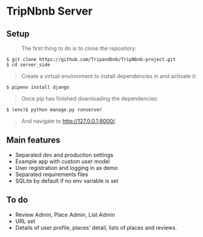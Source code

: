 # **TripNbnb Server**

## Setup
>The first thing to do is to clone the repository:

    $ git clone https://github.com/Tripandbnb/TripNbnb-project.git
    $ cd server_side

>Create a virtual environment to install dependencies in and activate it:
    
    $ pipenv install django

>Once pip has finished downloading the dependencies:

    $ (env)$ python manage.py runserver

>And navigate to http://127.0.0.1:8000/.


## Main features

- Separated dev and production settings
- Example app with custom user model
- User registration and logging in as demo
- Separated requirements files
- SQLite by default if no env variable is set

## To do
- Review Admin, Place Admin, List Admin
- URL set 
- Details of user profile, places' detail, lists of places and reviews. 

